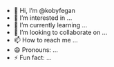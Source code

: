 - 👋 Hi, I’m @kobyfegan
- 👀 I’m interested in ...
- 🌱 I’m currently learning ...
- 💞️ I’m looking to collaborate on ...
- 📫 How to reach me ...
- 😄 Pronouns: ...
- ⚡ Fun fact: ...

<!---
kobyfegan/kobyfegan is a ✨ special ✨ repository because its `README.md` (this file) appears on your GitHub profile.
You can click the Preview link to take a look at your changes.
--->
